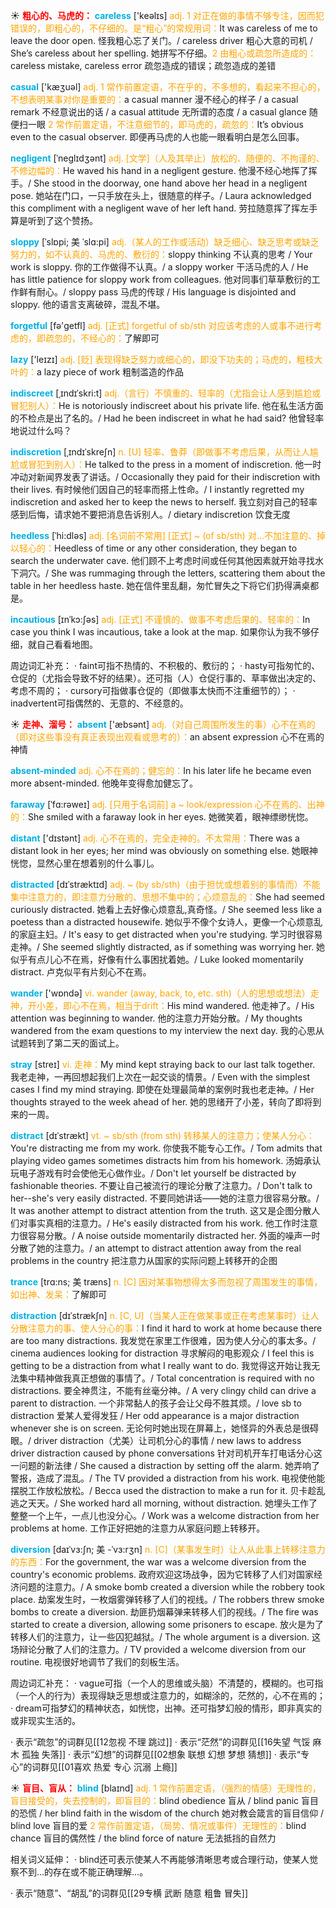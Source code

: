 ☀ <font color="red">**粗心的、马虎的：**</font>
<font color="sky blue">**careless**</font> ['keəlɪs] 
<font color="orange">adj. 1 对正在做的事情不够专注，因而犯错误的，即粗心的，不仔细的。是“粗心”的常规用词：</font>It was careless of me to leave the door open. 怪我粗心忘了关门。/ careless driver 粗心大意的司机 / She’s careless about her spelling. 她拼写不仔细。<font color="orange">2 由粗心或疏忽所造成的：</font>careless mistake, careless error 疏忽造成的错误；疏忽造成的差错

<font color="sky blue">**casual**</font> ['kæӡuəl] 
<font color="orange">adj. 1 常作前置定语，不在乎的，不多想的，看起来不担心的，不想表明某事对你是重要的：</font>a casual manner 漫不经心的样子 / a casual remark 不经意说出的话 / a casual attitude 无所谓的态度 / a casual glance 随便扫一眼 <font color="orange">2 常作前置定语，不注意细节的，即马虎的，疏忽的：</font>It’s obvious even to the casual observer. 即便再马虎的人也能一眼看明白是怎么回事。
           
<font color="sky blue">**negligent**</font> [ˈneglɪdʒənt]
<font color="orange">adj. [文学]（人及其举止）放松的、随便的、不拘谨的、不修边幅的：</font>He waved his hand in a negligent gesture. 他漫不经心地挥了挥手。/ She stood in the doorway, one hand above her head in a negligent pose. 她站在门口，一只手放在头上，很随意的样子。/ Laura acknowledged this compliment with a negligent wave of her left hand. 劳拉随意挥了挥左手算是听到了这个赞扬。

<font color="sky blue">**sloppy**</font> [ˈslɒpi; 美 ˈslɑ:pi]
<font color="orange">adj.（某人的工作或活动）缺乏细心、缺乏思考或缺乏努力的，如不认真的、马虎的、敷衍的：</font>sloppy thinking 不认真的思考 / Your work is sloppy. 你的工作做得不认真。/ a sloppy worker 干活马虎的人 / He has little patience for sloppy work from colleagues. 他对同事们草草敷衍的工作鲜有耐心。/ sloppy pass 马虎的传球 / His language is disjointed and sloppy. 他的语言支离破碎，混乱不堪。

<font color="sky blue">**forgetful**</font> [fə'ɡetfl] 
<font color="orange">adj. [正式] forgetful of sb/sth 对应该考虑的人或事不进行考虑的，即疏忽的，不经心的：</font>了解即可

<font color="sky blue">**lazy**</font> ['leɪzɪ] 
<font color="orange">adj. [贬] 表现得缺乏努力或细心的，即没下功夫的；马虎的，粗枝大叶的：</font>a lazy piece of work 粗制滥造的作品
           
<font color="sky blue">**indiscreet**</font> [ˌɪndɪˈskri:t]
<font color="orange">adj.（言行）不慎重的、轻率的（尤指会让人感到尴尬或冒犯别人）：</font>He is notoriously indiscreet about his private life. 他在私生活方面的不检点是出了名的。/ Had he been indiscreet in what he had said? 他曾轻率地说过什么吗？
                      
<font color="sky blue">**indiscretion**</font> [ˌɪndɪˈskreʃn]
<font color="orange">n. [U] 轻率、鲁莽（即做事不考虑后果，从而让人尴尬或冒犯到别人）：</font>He talked to the press in a moment of indiscretion. 他一时冲动对新闻界发表了讲话。/ Occasionally they paid for their indiscretion with their lives. 有时候他们因自己的轻率而搭上性命。/ I instantly regretted my indiscretion and asked her to keep the news to herself. 我立刻对自己的轻率感到后悔，请求她不要把消息告诉别人。/ dietary indiscretion 饮食无度
 
<font color="sky blue">**heedless**</font> [ˈhi:dləs]
<font color="orange">adj. [名词前不常用] [正式] ~ (of sb/sth) 对…不加注意的、掉以轻心的：</font>Heedless of time or any other consideration, they began to search the underwater cave. 他们顾不上考虑时间或任何其他因素就开始寻找水下洞穴。/ She was rummaging through the letters, scattering them about the table in her heedless haste. 她在信件里乱翻，匆忙冒失之下将它们扔得满桌都是。
           
<font color="sky blue">**incautious**</font> [ɪnˈkɔ:ʃəs]
<font color="orange">adj. [正式] 不谨慎的、做事不考虑后果的、轻率的：</font>In case you think I was incautious, take a look at the map. 如果你认为我不够仔细，就自己看看地图。

周边词汇补充：
· faint可指不热情的、不积极的、敷衍的；
· hasty可指匆忙的、仓促的（尤指会导致不好的结果）。还可指（人）仓促行事的、草率做出决定的、考虑不周的；
· cursory可指做事仓促的（即做事太快而不注重细节的）；
· inadvertent可指偶然的、无意的、不经意的。

☀ <font color="red">**走神、溜号：**</font>
<font color="sky blue">**absent**</font> ['æbsənt] 
<font color="orange">adj.（对自己周围所发生的事）心不在焉的（即对这些事没有真正表现出观看或思考的）：</font>an absent expression 心不在焉的神情
           
<font color="sky blue">**absent-minded**</font>
<font color="orange">adj. 心不在焉的；健忘的：</font>In his later life he became even more absent-minded. 他晚年变得愈加健忘了。
           
<font color="sky blue">**faraway**</font> [ˈfɑ:rəweɪ]
<font color="orange">adj. [只用于名词前] a ~ look/expression 心不在焉的、出神的：</font>She smiled with a faraway look in her eyes. 她微笑着，眼神缥缈恍惚。

<font color="sky blue">**distant**</font> ['dɪstənt] 
<font color="orange">adj. 心不在焉的，完全走神的。不太常用：</font>There was a distant look in her eyes; her mind was obviously on something else. 她眼神恍惚，显然心里在想着别的什么事儿。
           
<font color="sky blue">**distracted**</font> [dɪˈstræktɪd]
<font color="orange">adj. ~ (by sb/sth)（由于担忧或想着别的事情而）不能集中注意力的，即注意力分散的、思想不集中的；心烦意乱的：</font>She had seemed curiously distracted. 她看上去好像心烦意乱,真奇怪。/ She seemed less like a poetess than a distracted housewife. 她似乎不像个女诗人，更像一个心烦意乱的家庭主妇。/ It's easy to get distracted when you're studying. 学习时很容易走神。/ She seemed slightly distracted, as if something was worrying her. 她似乎有点儿心不在焉，好像有什么事困扰着她。/ Luke looked momentarily distract. 卢克似平有片刻心不在焉。

<font color="sky blue">**wander**</font> ['wɒndə] 
<font color="orange">vi. wander (away, back, to, etc. sth)（人的思想或想法）走神，开小差，即心不在焉，相当于drift：</font>His mind wandered. 他走神了。/ His attention was beginning to wander. 他的注意力开始分散。/ My thoughts wandered from the exam questions to my interview the next day. 我的心思从试题转到了第二天的面试上。
           
<font color="sky blue">**stray**</font> [streɪ]
<font color="orange">vi. 走神：</font>My mind kept straying back to our last talk together. 我老走神，一再回想起我们上次在一起交谈的情景。/ Even with the simplest cases I find my mind straying. 即使在处理最简单的案例时我也老走神。/ Her thoughts strayed to the week ahead of her. 她的思绪开了小差，转向了即将到来的一周。

<font color="sky blue">**distract**</font> [dɪˈstrækt] 
<font color="orange">vt. ~ sb/sth (from sth) 转移某人的注意力；使某人分心：</font>You're distracting me from my work. 你使我不能专心工作。/ Tom admits that playing video games sometimes distracts him from his homework. 汤姆承认玩电子游戏有时会使他无心做作业。/ Don't let yourself be distracted by fashionable theories. 不要让自己被流行的理论分散了注意力。/ Don't talk to her--she's very easily distracted. 不要同她讲话——她的注意力很容易分散。/ It was another attempt to distract attention from the truth. 这又是企图分散人们对事实真相的注意力。/ He's easily distracted from his work. 他工作时注意力很容易分散。/ A noise outside momentarily distracted her. 外面的噪声一时分散了她的注意力。/ an attempt to distract attention away from the real problems in the country 把注意力从国家的实际问题上转移开的企图           

<font color="sky blue">**trance**</font> [trɑ:ns; 美 træns]
<font color="orange">n. [C] 因对某事物想得太多而忽视了周围发生的事情，如出神、发呆：</font>了解即可
                      
<font color="sky blue">**distraction**</font> [dɪˈstrækʃn]
<font color="orange">n. [C, U]（当某人正在做某事或正在考虑某事时）让人分散注意力的事、使人分心的事：</font>I find it hard to work at home because there are too many distractions. 我发觉在家里工作很难，因为使人分心的事太多。/ cinema audiences looking for distraction 寻求解闷的电影观众 / I feel this is getting to be a distraction from what I really want to do. 我觉得这开始让我无法集中精神做我真正想做的事情了。/ Total concentration is required with no distractions. 要全神贯注，不能有丝毫分神。/ A very clingy child can drive a parent to distraction. 一个非常黏人的孩子会让父母不胜其烦。/ love sb to distraction 爱某人爱得发狂 / Her odd appearance is a major distraction whenever she is on screen. 无论何时她出现在屏幕上，她怪异的外表总是很碍眼。/ driver distraction（尤美）让司机分心的事情 / new laws to address driver distraction caused by phone conversations 针对司机开车打电话分心这一问题的新法律 / She caused a distraction by setting off the alarm. 她弄响了警报，造成了混乱。/ The TV provided a distraction from his work. 电视使他能摆脱工作放松放松。/ Becca used the distraction to make a run for it. 贝卡趁乱逃之天天。/ She worked hard all morning, without distraction. 她埋头工作了整整一个上午，一点儿也没分心。/ Work was a welcome distraction from her problems at home. 工作正好把她的注意力从家庭问题上转移开。
     
<font color="sky blue">**diversion**</font> [daɪˈvɜ:ʃn; 美 -ˈvɜ:rʒn]
<font color="orange">n. [C]（某事发生时）让人从此事上转移注意力的东西：</font>For the government, the war was a welcome diversion from the country's economic problems. 政府欢迎这场战争，因为它转移了人们对国家经济问题的注意力。/ A smoke bomb created a diversion while the robbery took place. 劫案发生时，一枚烟雾弹转移了人们的视线。/ The robbers threw smoke bombs to create a diversion. 劫匪扔烟幕弹来转移人们的视线。/ The fire was started to create a diversion, allowing some prisoners to escape. 放火是为了转移人们的注意力，让一些囚犯越狱。/ The whole argument is a diversion. 这场辩论分散了人们的注意力。/ TV provided a welcome diversion from our routine. 电视很好地调节了我们的刻板生活。
 
周边词汇补充：
· vague可指（一个人的思维或头脑）不清楚的，模糊的。也可指（一个人的行为）表现得缺乏思想或注意力的，如糊涂的，茫然的，心不在焉的；
· dream可指梦幻的精神状态，如恍惚，出神。还可指梦幻般的情形，即非真实的或非现实生活的。

· 表示“疏忽”的词群见[[12忽视 不理 跳过]]
· 表示“茫然”的词群见[[16失望 气馁 麻木 孤独 失落]]
· 表示“幻想”的词群见[[02想象 联想 幻想 梦想 猜想]]
· 表示“专心”的词群见[[01喜欢 热爱 专心 沉溺 上瘾]]

☀ <font color="red">**盲目、盲从：**</font>
<font color="sky blue">**blind**</font> [blaɪnd] 
<font color="orange">adj. 1 常作前置定语，（强烈的情感）无理性的，盲目接受的，失去控制的，即盲目的：</font>blind obedience 盲从 / blind panic 盲目的恐慌 / her blind faith in the wisdom of the church 她对教会箴言的盲目信仰 / blind love 盲目的爱 <font color="orange">2 常作前置定语，（局势、情况或事件）无理性的：</font>blind chance 盲目的偶然性 / the blind force of nature 无法抵挡的自然力

相关词义延伸：
· blind还可表示使某人不再能够清晰思考或合理行动，使某人觉察不到…的存在或不能正确理解…。

· 表示“随意”、“胡乱”的词群见[[29专横 武断 随意 粗鲁 冒失]]

